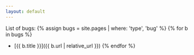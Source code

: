 ```yaml
---
layout: default
---
```

List of bugs:
{% assign bugs = site.pages | where: 'type', 'bug' %}
{% for b in bugs %}
* [{{ b.title }}]({{ b.url | relative_url }})
{% endfor %}
